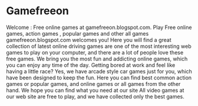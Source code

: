 Gamefreeon
==========

Welcome : Free online games at gamefreeon.blogspot.com. Play Free online games, action games , popular games and other all games gamefreeon.blogspot.com welcomes you! Here you will find a great collection of latest online driving games are one of the most interesting web games to play on your computer, and there are a lot of people love these free games. We bring you the most fun and addicting online games, which you can enjoy any time of the day. Getting bored at work and feel like having a little race? Yes, we have arcade style car games just for you, which have been designed to keep the fun. Here you can find best common action games or popular games, and online games or all games from the other hand. We hope you can find what you need at our site All video games at our web site are free to play, and we have collected only the best games.